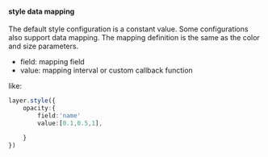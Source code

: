 #### style data mapping

The default style configuration is a constant value. Some configurations also support data mapping. The mapping definition is the same as the color and size parameters.

- field: mapping field
- value: mapping interval or custom callback function

like:

```ts
layer.style({
    opacity:{
        field:'name'
        value:[0.1,0.5,1],

    }
})
```
